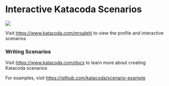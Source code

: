 # Interactive Katacoda Scenarios

[![](http://shields.katacoda.com/katacoda/mrsalehi/count.svg)](https://www.katacoda.com/mrsalehi "Get your profile on Katacoda.com")

Visit https://www.katacoda.com/mrsalehi to view the profile and interactive scenarios

### Writing Scenarios
Visit https://www.katacoda.com/docs to learn more about creating Katacoda scenarios

For examples, visit https://github.com/katacoda/scenario-example
